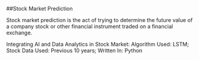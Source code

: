 ##Stock Market Prediction

Stock market prediction is the act of trying to determine the future value of a company stock or other financial instrument traded on a financial exchange.

Integrating AI and Data Analytics in Stock Market: Algorithm Used: LSTM; Stock Data Used: Previous 10 years; Written In: Python
